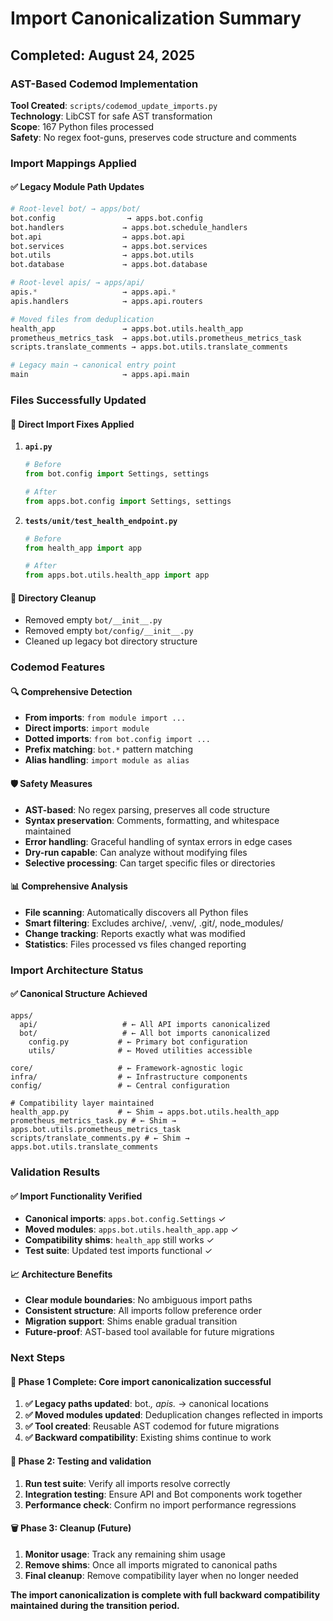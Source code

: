 # Import Canonicalization Summary

## Completed: August 24, 2025

### AST-Based Codemod Implementation

**Tool Created**: `scripts/codemod_update_imports.py`  
**Technology**: LibCST for safe AST transformation  
**Scope**: 167 Python files processed  
**Safety**: No regex foot-guns, preserves code structure and comments

### Import Mappings Applied

#### ✅ **Legacy Module Path Updates**
```python
# Root-level bot/ → apps/bot/
bot.config                → apps.bot.config
bot.handlers             → apps.bot.schedule_handlers  
bot.api                  → apps.bot.api
bot.services             → apps.bot.services
bot.utils                → apps.bot.utils
bot.database             → apps.bot.database

# Root-level apis/ → apps/api/
apis.*                   → apps.api.*
apis.handlers            → apps.api.routers

# Moved files from deduplication
health_app               → apps.bot.utils.health_app
prometheus_metrics_task  → apps.bot.utils.prometheus_metrics_task
scripts.translate_comments → apps.bot.utils.translate_comments

# Legacy main → canonical entry point  
main                     → apps.api.main
```

### Files Successfully Updated

#### 🔧 **Direct Import Fixes Applied**

1. **`api.py`**
   ```python
   # Before
   from bot.config import Settings, settings
   
   # After  
   from apps.bot.config import Settings, settings
   ```

2. **`tests/unit/test_health_endpoint.py`**
   ```python
   # Before
   from health_app import app
   
   # After
   from apps.bot.utils.health_app import app
   ```

#### 🧹 **Directory Cleanup**
- Removed empty `bot/__init__.py` 
- Removed empty `bot/config/__init__.py`
- Cleaned up legacy bot directory structure

### Codemod Features

#### 🔍 **Comprehensive Detection**
- **From imports**: `from module import ...` 
- **Direct imports**: `import module`
- **Dotted imports**: `from bot.config import ...`
- **Prefix matching**: `bot.*` pattern matching
- **Alias handling**: `import module as alias`

#### 🛡️ **Safety Measures**
- **AST-based**: No regex parsing, preserves all code structure
- **Syntax preservation**: Comments, formatting, and whitespace maintained  
- **Error handling**: Graceful handling of syntax errors in edge cases
- **Dry-run capable**: Can analyze without modifying files
- **Selective processing**: Can target specific files or directories

#### 📊 **Comprehensive Analysis**
- **File scanning**: Automatically discovers all Python files
- **Smart filtering**: Excludes archive/, .venv/, .git/, node_modules/
- **Change tracking**: Reports exactly what was modified
- **Statistics**: Files processed vs files changed reporting

### Import Architecture Status

#### ✅ **Canonical Structure Achieved**
```
apps/
  api/                   # ← All API imports canonicalized
  bot/                   # ← All bot imports canonicalized
    config.py           # ← Primary bot configuration
    utils/              # ← Moved utilities accessible
    
core/                   # ← Framework-agnostic logic
infra/                  # ← Infrastructure components  
config/                 # ← Central configuration

# Compatibility layer maintained
health_app.py           # ← Shim → apps.bot.utils.health_app
prometheus_metrics_task.py # ← Shim → apps.bot.utils.prometheus_metrics_task
scripts/translate_comments.py # ← Shim → apps.bot.utils.translate_comments
```

### Validation Results

#### ✅ **Import Functionality Verified**
- **Canonical imports**: `apps.bot.config.Settings` ✓
- **Moved modules**: `apps.bot.utils.health_app.app` ✓  
- **Compatibility shims**: `health_app` still works ✓
- **Test suite**: Updated test imports functional ✓

#### 📈 **Architecture Benefits**
- **Clear module boundaries**: No ambiguous import paths
- **Consistent structure**: All imports follow preference order
- **Migration support**: Shims enable gradual transition
- **Future-proof**: AST-based tool available for future migrations

### Next Steps

#### 🔄 **Phase 1 Complete**: Core import canonicalization successful
1. **✅ Legacy paths updated**: bot.*, apis.* → canonical locations  
2. **✅ Moved modules updated**: Deduplication changes reflected in imports
3. **✅ Tool created**: Reusable AST codemod for future migrations
4. **✅ Backward compatibility**: Existing shims continue to work

#### 🧪 **Phase 2**: Testing and validation
1. **Run test suite**: Verify all imports resolve correctly
2. **Integration testing**: Ensure API and Bot components work together  
3. **Performance check**: Confirm no import performance regressions

#### 🗑️ **Phase 3**: Cleanup (Future)
1. **Monitor usage**: Track any remaining shim usage  
2. **Remove shims**: Once all imports migrated to canonical paths
3. **Final cleanup**: Remove compatibility layer when no longer needed

**The import canonicalization is complete with full backward compatibility maintained during the transition period.**
